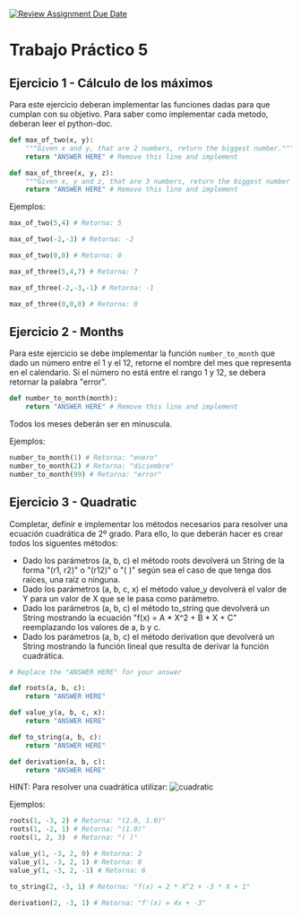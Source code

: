 [![Review Assignment Due Date](https://classroom.github.com/assets/deadline-readme-button-24ddc0f5d75046c5622901739e7c5dd533143b0c8e959d652212380cedb1ea36.svg)](https://classroom.github.com/a/eJ6YLX1r)
# Trabajo Práctico 5

## Ejercicio 1 - Cálculo de los máximos

Para este ejercicio deberan implementar las funciones dadas para que cumplan con su objetivo. Para saber como implementar cada metodo, deberan leer el python-doc.

```python
def max_of_two(x, y):
    """Given x and y, that are 2 numbers, return the biggest number."""
    return "ANSWER HERE" # Remove this line and implement

def max_of_three(x, y, z):
    """Given x, y and z, that are 3 numbers, return the biggest number of the three."""
    return "ANSWER HERE" # Remove this line and implement
```

Ejemplos: 
```python
max_of_two(5,4) # Retorna: 5

max_of_two(-2,-3) # Retorna: -2

max_of_two(0,0) # Retorna: 0

max_of_three(5,4,7) # Retorna: 7

max_of_three(-2,-3,-1) # Retorna: -1

max_of_three(0,0,0) # Retorna: 0
```


## Ejercicio 2 - Months

Para este ejercicio se debe implementar la función `number_to_month` que dado un número entre el 1 y el 12, retorne el nombre del mes que representa en el calendario.
Si el número no está entre el rango 1 y 12, se debera retornar la palabra "error".

```python
def number_to_month(month):
    return "ANSWER HERE" # Remove this line and implement
```

Todos los meses deberán ser en minuscula.

Ejemplos:
```python
number_to_month(1) # Retorna: "enero"
number_to_month(2) # Retorna: "diciembre"
number_to_month(99) # Retorna: "error"
```


## Ejercicio 3 - Quadratic

Completar, definir e implementar los métodos necesarios para resolver una ecuación cuadrática de 2º grado. Para ello, lo que deberán hacer es crear todos los siguentes métodos:

* Dado los parámetros (a, b, c) el método roots devolverá un String de la forma "(r1, r2)" o "(r12)" o "( )" según sea el caso de que tenga dos raíces, una raíz o ninguna.
* Dado los parámetros (a, b, c, x) el método value_y devolverá el valor de Y para un valor de X que se le pasa como parámetro.
* Dado los parámetros (a, b, c) el método to_string que devolverá un String mostrando la ecuación "f(x) = A * X^2 + B * X + C" reemplazando los valores de a, b y c.
* Dado los parámetros (a, b, c) el método derivation que devolverá un String mostrando la función lineal que resulta de derivar la función cuadrática.

```python
# Replace the "ANSWER HERE" for your answer

def roots(a, b, c):
    return "ANSWER HERE"

def value_y(a, b, c, x):
    return "ANSWER HERE"

def to_string(a, b, c):
    return "ANSWER HERE"

def derivation(a, b, c):
    return "ANSWER HERE"
```

HINT: Para resolver una cuadrática utilizar:
![cuadratic](quadratic_formula.png)


Ejemplos:
```python
roots(1, -3, 2) # Retorna: "(2.0, 1.0)"
roots(1, -2, 1) # Retorna: "(1.0)"
roots(1, 2, 3)  # Retorna: "( )"

value_y(1, -3, 2, 0) # Retorna: 2
value_y(1, -3, 2, 1) # Retorna: 0
value_y(1, -3, 2, -1) # Retorna: 6

to_string(2, -3, 1) # Retorna: "f(x) = 2 * X^2 + -3 * X + 1"

derivation(2, -3, 1) # Retorna: "f'(x) = 4x + -3"
```
